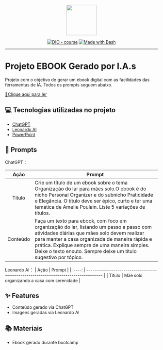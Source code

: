 <p align="center">
    <img width="100" src=".github/assets/banner.png">
</p>


<p align="center">
<a href="https://dio.me/"><img src="https://img.shields.io/badge/DIO-Course-28DA77?logo=youtube" alt="DIO - course"></a>
<a href="https://www.gnu.org/software/bash/" title="Go to Bash homepage"><img src="https://img.shields.io/badge/Prompt-Project-blue?logo=gnu-bash&amp;logoColor=white" alt="Made with Bash"></a></p>

-------

# Projeto EBOOK Gerado por I.A.s

Projeto com o objetivo de gerar um ebook digital com as facilidades das ferramentas de IA. Todos os prompts
seguem abaixo.

<a href="file:///C:/Users/allek/OneDrive/%C3%81rea%20de%20Trabalho/Ebook%20DIO.pdf"> 📕Clique aqui para ler</a>


## 💻 Tecnologias utilizadas no projeto

- [ChatGPT](https://chat.openai.com/) 
- [Leonardo AI](https://app.leonardo.ai/image-generation)
- [PowerPoint](https://www.microsoft.com/en/microsoft-365/powerpoint)

## 🧠 Prompts


ChatGPT：

|   Ação   | Prompt                                                                                                                                                                                                                                                                         |
| :------: | ------------------------------------------------------------------------------------------------------------------------------------------------------------------------------------------------------------------------------------------------------------------------------ |
|  Título  |Crie um título de um ebook sobre o tema Organização do lar para mães solo.O ebook é do nicho Personal Organizer e do subnicho Praticidade e Elegância. O título deve ser épico, curto e ter uma temática de Amelie Poulain. Liste 5 variações de títulos.                                                       |
| Conteúdo | Faça um texto para ebook, com foco em organização do lar, listando um passo a passo com atividades diárias que mães solo devem realizar para manter a casa organizada de maneira rápida e prática.  Explique sempre de uma maneira simples. Deixe o texto enxuto. Sempre deixe um título sugestivo por tópico. |

Leonardo AI：
|  Ação  | Prompt                                                                                 |
| :----: | -------------------------------------------------------------------------------------- |
| Título | Mãe solo organizando a casa com serenidade |

## ✨ Features

- Conteúdo gerado via ChatGPT
- Imagens geradas via Leonardo AI


## 📚 Materiais

- Ebook gerado durante bootcamp
